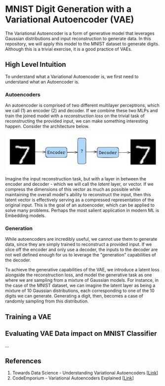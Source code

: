 # MNIST Digit Generation with a Variational Autoencoder (VAE)

The Variational Autoencoder is a form of generative model that leverages Gaussian distributions and input reconstruction to generate data. In this repository, we will apply this model to the MNIST dataset to generate digits. Although this is a trivial exercise, it is a good practice of VAEs.

## High Level Intuition

To understand what a Variational Autoencoder is, we first need to understand what an Autoencoder is.

### Autoencoders

An autoencoder is comprised of two different multilayer perceptrons, which we call (1) an encoder (2) and decoder. If we combine these two MLPs and train the joined model with a *reconstruction loss* on the trivial task of reconstructing the provided input, we can make something interesting happen. Consider the architecture below.

<img src="img/autoencoder.png">

Imagine the input reconstruction task, but with a layer in between the encoder and decoder - which we will call the *latent* layer, or vector. If we compress the dimensions of this vector as much as possible while maintaining the overall model's ability to reconstruct the input, then this latent vector is effectively serving as a compressed representation of the original input. This is the goal of an autoencoder, which can be applied to solve many problems. Perhaps the most salient application in modern ML is Embedding models.

### Generation

While autoencoders are incredibly useful, we cannot use them to generate data, since they are simply trained to reconstruct a provided input. If we slice off the encoder and only use a decoder, the inputs to the decoder are not well defined enough for us to leverage the "generation" capabilities of the decoder.

To achieve the generative capabilities of the VAE, we introduce a latent loss alongside the reconstruction loss, and model the generative task as one where we are sampling from a mixture of Gaussian models. For instance, in the case of the MNIST dataset, we can imagine the latent layer as being a mixture of 10 Gaussian distributions, each corresponding to one of the 10 digits we can generate. Generating a digit, then, becomes a case of randomly sampling from this distribution.

## Training a VAE



## Evaluating VAE Data impact on MNIST Classifier

...


## References
1. Towards Data Science - Understanding Variational Autoencoders [[Link](https://towardsdatascience.com/understanding-variational-autoencoders-vaes-f70510919f73)]
2. CodeEmporium - Variational Autoencoders Explained [[Link](https://youtu.be/fcvYpzHmhvA?si=U3xpxFgmrZhflG9p)]